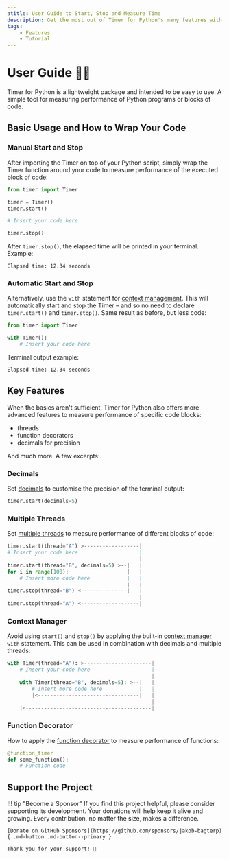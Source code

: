 ```yaml
---
atitle: User Guide to Start, Stop and Measure Time
description: Get the most out of Timer for Python's many features with comprehensive tutorials, tips, and tricks. Includes guides and code examples for both beginners and advanced users.
tags:
    - Features
    - Tutorial
---
```


# User Guide 👨‍🔧
Timer for Python is a lightweight package and intended to be easy to use. A simple tool for measuring performance of Python programs or blocks of code.

## Basic Usage and How to Wrap Your Code
### Manual Start and Stop
After importing the Timer on top of your Python script, simply wrap the Timer function around your code to measure performance of the executed block of code:

```python linenums="1" hl_lines="3-4 8"
from timer import Timer

timer = Timer()
timer.start()

# Insert your code here

timer.stop()
```

After `timer.stop()`, the elapsed time will be printed in your terminal. Example:

```text title=""
Elapsed time: 12.34 seconds
```

### Automatic Start and Stop
Alternatively, use the `with` statement for [context management](context-manager.md). This will automatically start and stop the Timer – and so no need to declare `timer.start()` and `timer.stop()`. Same result as before, but less code:

```python linenums="1" hl_lines="3"
from timer import Timer

with Timer():
    # Insert your code here
```

Terminal output example:

```text title=""
Elapsed time: 12.34 seconds
```

## Key Features
When the basics aren't sufficient, Timer for Python also offers more advanced features to measure performance of specific code blocks:

* threads
* function decorators
* decimals for precision

And much more. A few excerpts:

### Decimals
Set [decimals](decimals.md) to customise the precision of the terminal output:

```python title=""
timer.start(decimals=5)
```

### Multiple Threads
Set [multiple threads](multiple-threads.md) to measure performance of different blocks of code:

```python title="" hl_lines="1 4 8 10"
timer.start(thread="A") >------------------|
# Insert your code here                    |
                                           |
timer.start(thread="B", decimals=5) >--|   |
for i in range(100):                   |   |
    # Insert more code here            |   |
                                       |   |
timer.stop(thread="B") <---------------|   |
                                           |
timer.stop(thread="A") <-------------------|
```

### Context Manager
Avoid using `start()` and `stop()` by applying the built-in [context manager](context-manager.md) `with` statement. This can be used in combination with decimals and multiple threads:

```python title="" hl_lines="1 4"
with Timer(thread="A"): >----------------------|
    # Insert your code here                    |
                                               |
    with Timer(thread="B", decimals=5): >--|   |
        # Insert more code here            |   |
        |<---------------------------------|   |
                                               |
    |<-----------------------------------------|
```

### Function Decorator
How to apply the [function decorator](function-decorator.md) to measure performance of functions:

```python title="" hl_lines="1"
@function_timer
def some_function():
    # Function code
```

## Support the Project

!!! tip "Become a Sponsor"
    If you find this project helpful, please consider supporting its development. Your donations will help keep it alive and growing. Every contribution, no matter the size, makes a difference.

    [Donate on GitHub Sponsors](https://github.com/sponsors/jakob-bagterp){ .md-button .md-button--primary }

    Thank you for your support! 🙌
